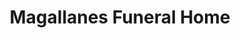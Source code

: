 ---
title: "Magallanes Funeral Home"
url: /odiongan/magallanes-funeral-home/
shop: funeral directors
---
